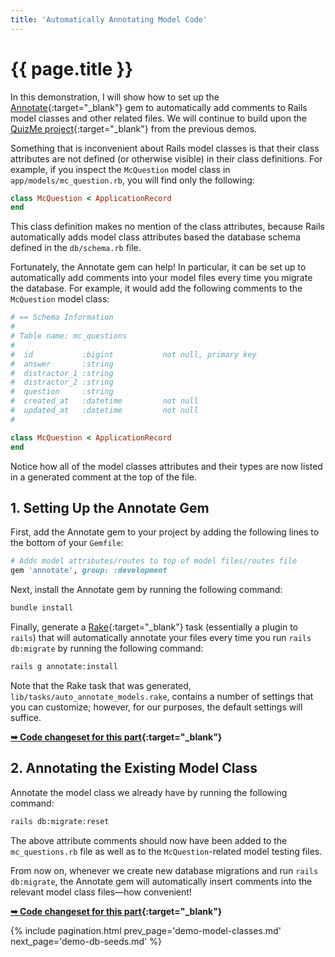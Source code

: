 ```yaml
---
title: 'Automatically Annotating Model Code'
---
```


# {{ page.title }}

In this demonstration, I will show how to set up the [Annotate](https://github.com/ctran/annotate_models){:target="_blank"} gem to automatically add comments to Rails model classes and other related files. We will continue to build upon the [QuizMe project](https://github.com/human-se/quiz-me-2020){:target="_blank"} from the previous demos.

Something that is inconvenient about Rails model classes is that their class attributes are not defined (or otherwise visible) in their class definitions. For example, if you inspect the `McQuestion` model class in `app/models/mc_question.rb`, you will find only the following:

```ruby
class McQuestion < ApplicationRecord
end
```

This class definition makes no mention of the class attributes, because Rails automatically adds model class attributes based the database schema defined in the `db/schema.rb` file.

Fortunately, the Annotate gem can help! In particular, it can be set up to automatically add comments into your model files every time you migrate the database. For example, it would add the following comments to the `McQuestion` model class:

```ruby
# == Schema Information
#
# Table name: mc_questions
#
#  id           :bigint           not null, primary key
#  answer       :string
#  distractor_1 :string
#  distractor_2 :string
#  question     :string
#  created_at   :datetime         not null
#  updated_at   :datetime         not null
#

class McQuestion < ApplicationRecord
end
```

Notice how all of the model classes attributes and their types are now listed in a generated comment at the top of the file.

## 1. Setting Up the Annotate Gem

First, add the Annotate gem to your project by adding the following lines to the bottom of your `Gemfile`:

```ruby
# Adds model attributes/routes to top of model files/routes file
gem 'annotate', group: :development
```

Next, install the Annotate gem by running the following command:

```bash
bundle install
```

Finally, generate a [Rake](https://en.wikipedia.org/wiki/Rake_(software)){:target="_blank"} task (essentially a plugin to `rails`) that will automatically annotate your files every time you run `rails db:migrate` by running the following command:

```bash
rails g annotate:install
```

Note that the Rake task that was generated, `lib/tasks/auto_annotate_models.rake`, contains a number of settings that you can customize; however, for our purposes, the default settings will suffice.

**[➥ Code changeset for this part](https://github.com/human-se/quiz-me-2020/commit/114d2c22216769f649596e53b30ec4090567ef0d){:target="_blank"}**

## 2. Annotating the Existing Model Class

Annotate the model class we already have by running the following command:

```bash
rails db:migrate:reset
```

The above attribute comments should now have been added to the `mc_questions.rb` file as well as to the `McQuestion`-related model testing files.

From now on, whenever we create new database migrations and run `rails db:migrate`, the Annotate gem will automatically insert comments into the relevant model class files—how convenient!

**[➥ Code changeset for this part](https://github.com/human-se/quiz-me-2020/commit/90b224f4d6edfacb0bf6202d2e9e13cb1213e5c2){:target="_blank"}**

{% include pagination.html prev_page='demo-model-classes.md' next_page='demo-db-seeds.md' %}
